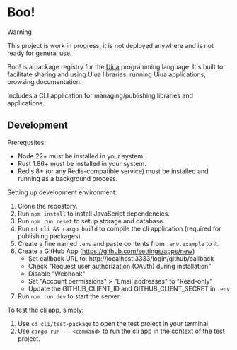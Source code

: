 # Boo!

> [!WARNING]  
> This project is work in progress, it is not deployed anywhere and  is not ready for general use. 

Boo! is a package registry for the [Uiua](https://uiua.org) programming language. It's built to facilitate sharing and using Uiua libraries, running Uiua applications, browsing documentation.

Includes a CLI application for managing/publishing libraries and applications.

## Development

Prerequsites:
- Node 22+ must be installed in your system.
- Rust 1.86+ must be installed in your system.
- Redis 8+ (or any Redis-compatible service) must be installed and running as a background process.

Setting up development environment:
1. Clone the repostory.
2. Run `npm install` to install JavaScript dependencies.
3. Run `npm run reset` to setup storage and database.
4. Run `cd cli && cargo build` to compile the cli application (required for publishing packages).
5. Create a fine named `.env` and paste contents from `.env.example` to it.
6. Create a GitHub App (https://github.com/settings/apps/new) 
   - Set callback URL to: http://localhost:3333/login/github/callback
   - Check "Request user authorization (OAuth) during installation"
   - Disable "Webhook"
   - Set "Account permissions" > "Email addresses" to "Read-only"
   - Update the GITHUB_CLIENT_ID and GITHUB_CLIENT_SECRET in `.env`
7. Run `npm run dev` to start the server.

To test the cli app, simply:
1. Use `cd cli/test-package` to open the test project in your terminal.
2. Use `cargo run -- <command>` to run the cli app in the context of the test project.

